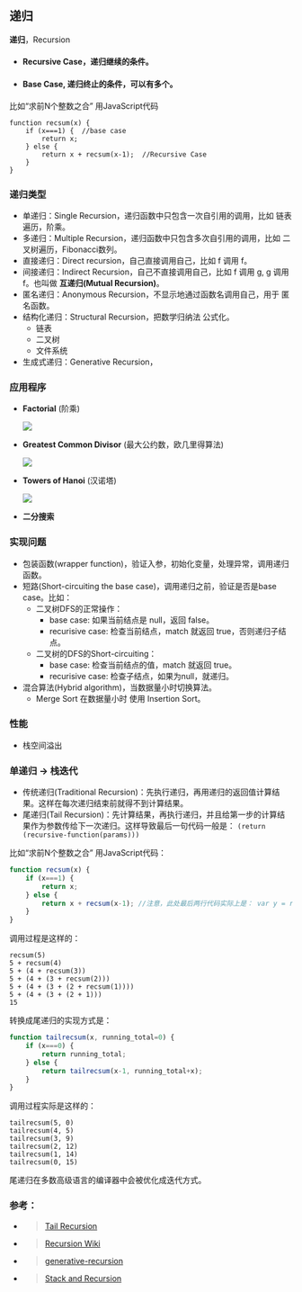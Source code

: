 ## 递归

**递归**，Recursion

- #### Recursive Case，递归继续的条件。
- #### Base Case, 递归终止的条件，可以有多个。

比如“求前N个整数之合” 用JavaScript代码
```
function recsum(x) {
    if (x===1) {  //base case
        return x;
    } else {  
        return x + recsum(x-1);  //Recursive Case
    }
}
```

### 递归类型
  - 单递归：Single Recursion，递归函数中只包含一次自引用的调用，比如 链表遍历，阶乘。
  - 多递归：Multiple Recursion，递归函数中只包含多次自引用的调用，比如 二叉树遍历，Fibonacci数列。
  - 直接递归：Direct recursion，自己直接调用自己，比如 f 调用 f。
  - 间接递归：Indirect Recursion，自己不直接调用自己，比如 f 调用 g, g 调用 f。也叫做 **互递归(Mutual Recursion)**。
  - 匿名递归：Anonymous Recursion，不显示地通过函数名调用自己，用于 匿名函数。
  - 结构化递归：Structural Recursion，把数学归纳法 公式化。
    - 链表
    - 二叉树
    - 文件系统
  - 生成式递归：Generative Recursion，


### 应用程序

- **Factorial** (阶乘)

  ![](https://wikimedia.org/api/rest_v1/media/math/render/svg/fbc0a05bb5402570afdac251df1661194639d397)
  
- **Greatest Common Divisor** (最大公约数，欧几里得算法)

  ![](https://wikimedia.org/api/rest_v1/media/math/render/svg/66b3eae7c177b5a9738c42383c664048d8f239a0)
  
- **Towers of Hanoi** (汉诺塔)

  ![](https://wikimedia.org/api/rest_v1/media/math/render/svg/52078a04ec62c4a55887e2cd9011acb238c34452)
  
- **二分搜索**

### 实现问题

  - 包装函数(wrapper function)，验证入参，初始化变量，处理异常，调用递归函数。
  - 短路(Short-circuiting the base case)，调用递归之前，验证是否是base case。比如：
    - 二叉树DFS的正常操作：
      - base case: 如果当前结点是 null，返回 false。
      - recurisive case: 检查当前结点，match 就返回 true，否则递归子结点。
    - 二叉树的DFS的Short-circuiting：
      - base case: 检查当前结点的值，match 就返回 true。
      - recurisive case: 检查子结点，如果为null，就递归。
  - 混合算法(Hybrid algorithm)，当数据量小时切换算法。
    - Merge Sort 在数据量小时 使用 Insertion Sort。
    
 ### 性能
  - 栈空间溢出
    
### 单递归 -> 栈迭代
  - 传统递归(Traditional Recursion)：先执行递归，再用递归的返回值计算结果。这样在每次递归结束前就得不到计算结果。
  - 尾递归(Tail Recursion)：先计算结果，再执行递归，并且给第一步的计算结果作为参数传给下一次递归。这样导致最后一句代码一般是：
    `(return (recursive-function(params)))`

比如“求前N个整数之合” 用JavaScript代码：
``` JavaScript
function recsum(x) {
    if (x===1) {
        return x;
    } else {
        return x + recsum(x-1); //注意，此处最后两行代码实际上是： var y = recsum(x-1); return x+y; 
    }
}
```
调用过程是这样的：
```
recsum(5)
5 + recsum(4)
5 + (4 + recsum(3))
5 + (4 + (3 + recsum(2)))
5 + (4 + (3 + (2 + recsum(1))))
5 + (4 + (3 + (2 + 1)))
15
```
转换成尾递归的实现方式是：
```JavaScript
function tailrecsum(x, running_total=0) {
    if (x===0) {
        return running_total;
    } else {
        return tailrecsum(x-1, running_total+x);
    }
}
```
调用过程实际是这样的：
```
tailrecsum(5, 0)
tailrecsum(4, 5)
tailrecsum(3, 9)
tailrecsum(2, 12)
tailrecsum(1, 14)
tailrecsum(0, 15)
```

尾递归在多数高级语言的编译器中会被优化成迭代方式。


### 参考：
 - > [Tail Recursion](https://stackoverflow.com/questions/33923/what-is-tail-recursion)
 - > [Recursion Wiki](https://en.wikipedia.org/wiki/Recursion_(computer_science))
 - > [generative-recursion](https://stackoverflow.com/questions/14268749/how-does-structural-recursion-differ-from-generative-recursion)
 - > [Stack and Recursion]( https://web.archive.org/web/20120227170843/http://cs.saddleback.edu/rwatkins/CS2B/Lab%20Exercises/Stacks%20and%20Recursion%20Lab.pdf)
 



